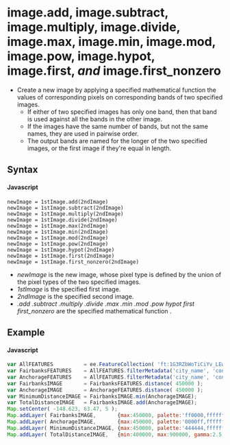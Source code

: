 # image.add,  image.subtract,  image.multiply,  image.divide,  image.max,  image.min,  image.mod,  image.pow,  image.hypot,  image.first,  *and*  image.first_nonzero
- Create a new image by applying a specified mathematical function the values of corresponding pixels on corresponding bands of two specified images.
  - If either of two specified images has only one band, then that band is used against all the bands in the other image.  
  - If the images have the same number of bands, but not the same names, they are used in pairwise order. 
  - The output bands are named for the longer of the two specified images, or the first image if they're equal in length.      


## Syntax

#### Javascript
```
newImage = 1stImage.add(2ndImage)
newImage = 1stImage.subtract(2ndImage)
newImage = 1stImage.multiply(2ndImage)
newImage = 1stImage.divide(2ndImage)
newImage = 1stImage.max(2ndImage)
newImage = 1stImage.min(2ndImage)
newImage = 1stImage.mod(2ndImage)
newImage = 1stImage.pow(2ndImage)
newImage = 1stImage.hypot(2ndImage)
newImage = 1stImage.first(2ndImage)
newImage = 1stImage.first_nonzero(2ndImage)
```

- *newImage* is the new image, whose pixel type is defined by the union of the pixel types of the two specified images.
- *1stImage* is the specified first image.
- *2ndImage* is the specified second image.
- *.add .subtract .multiply .divide .max .min .mod .pow hypot first first_nonzero* are the specified mathematical function .


## Example

#### Javascript
```javascript
var AllFEATURES          = ee.FeatureCollection( 'ft:1G3RZbWoTiCiYv_LEwc7xKZq8aYoPZlL5_KuVhyDM' ); // U.S. Cities
var FairbanksFEATURES    = AllFEATURES.filterMetadata('city_name', 'contains', 'Fairbanks' );
var AnchorageFEATURES    = AllFEATURES.filterMetadata('city_name', 'contains', 'Anchorage' );
var FairbanksIMAGE       = FairbanksFEATURES.distance( 450000 );
var AnchorageIMAGE       = AnchorageFEATURES.distance( 450000 );
var MinimumDistanceIMAGE = FairbanksIMAGE.min(AnchorageIMAGE);
var TotalDistanceIMAGE   = FairbanksIMAGE.add(AnchorageIMAGE);
Map.setCenter( -148.623, 63.47, 5 );	
Map.addLayer( FairbanksIMAGE,       {max:450000, palette:'ff0000,ffffff', opacity:0.5}, 'Distance to Fairbanks' );
Map.addLayer( AnchorageIMAGE,       {max:450000, palette:'0000ff,ffffff', opacity:0.5}, 'Distance to Proximity' );
Map.addLayer( MinimumDistanceIMAGE, {max:450000, palette:'444444,ffffff'},              'Distance to Nearest'   );
Map.addLayer( TotalDistanceIMAGE,   {min:400000, max:900000, gamma:2.5, },              'Distance to Both'      );	
```
